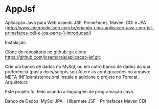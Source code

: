 # AppJsf
Aplicação Java para Web usando JSF, PrimeFaces, Maven, CDI e JPA (http://www.ciceroednilson.com.br/criando-uma-aplicacao-java-com-jsf-primefaces-cdi-e-jpa-parte-1-introducao/)

Instalação

Clone do repositório no github: git clone https://github.com/josemorais/aplicacao-jsf.git;

Crie um banco de dados no MySql, ou em outro banco de dados da sua preferência (pasta docs/scripts.sql)
Altere as configurações no arquivo: META-INF/persistence.xml
Instale e adicione o projeto no Tomcat.
Arquitetura

Este projeto foi feito usando a linguagem de programação Java.

Banco de Dados: MySql
JPA - Hibernate
JSF - Primefaces
Maven
CDI
